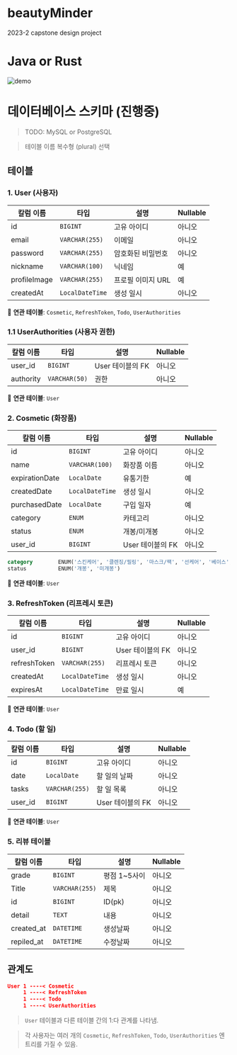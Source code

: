 # beautyMinder
2023-2 capstone design project

# Java or Rust
![demo](https://github.com/LeeZEun/beautyMinder/assets/2356749/88d8eb9b-1091-473d-96b5-a293f78ea337)

# 데이터베이스 스키마 (진행중)

> TODO: MySQL or PostgreSQL

> 테이블 이름 복수형 (plural) 선택

## 테이블

### 1. User (사용자)

| 칼럼 이름        | 타입              | 설명                 | Nullable |
|--------------|-----------------| -------------------- | -------- |
| id           | `BIGINT`        | 고유 아이디          | 아니오   |
| email        | `VARCHAR(255)`  | 이메일               | 아니오   |
| password     | `VARCHAR(255)`  | 암호화된 비밀번호    | 아니오   |
| nickname     | `VARCHAR(100)`  | 닉네임               | 예       |
| profileImage | `VARCHAR(255)`  | 프로필 이미지 URL    | 예       |
| createdAt    | `LocalDateTime` | 생성 일시            | 아니오   |

🔗 **연관 테이블**: `Cosmetic`, `RefreshToken`, `Todo`, `UserAuthorities`

### 1.1 UserAuthorities (사용자 권한)

| 칼럼 이름        | 타입              | 설명                 | Nullable |
|--------------|-----------------| -------------------- | -------- |
| user_id      | `BIGINT`        | User 테이블의 FK     | 아니오   |
| authority    | `VARCHAR(50)`   | 권한                 | 아니오   |

🔗 **연관 테이블**: `User`

### 2. Cosmetic (화장품)

| 칼럼 이름       | 타입           | 설명                 | Nullable |
| -------------- | -------------- | -------------------- | -------- |
| id             | `BIGINT`       | 고유 아이디          | 아니오   |
| name           | `VARCHAR(100)` | 화장품 이름          | 아니오   |
| expirationDate | `LocalDate`    | 유통기한             | 예       |
| createdDate    | `LocalDateTime`| 생성 일시            | 아니오   |
| purchasedDate  | `LocalDate`    | 구입 일자            | 예       |
| category       | `ENUM`         | 카테고리             | 아니오   |
| status         | `ENUM`         | 개봉/미개봉          | 아니오   |
| user_id        | `BIGINT`       | User 테이블의 FK     | 아니오   |

```sql
category        ENUM('스킨케어', '클렌징/필링', '마스크/팩', '선케어', '베이스', '아이', '립', '바디', '헤어', '네일', '향수', '기타')
status          ENUM('개봉', '미개봉')
```

🔗 **연관 테이블**: `User`

### 3. RefreshToken (리프레시 토큰)

| 칼럼 이름       | 타입           | 설명                 | Nullable |
| -------------- | -------------- | -------------------- | -------- |
| id             | `BIGINT`       | 고유 아이디          | 아니오   |
| user_id        | `BIGINT`       | User 테이블의 FK     | 아니오   |
| refreshToken   | `VARCHAR(255)` | 리프레시 토큰        | 아니오   |
| createdAt      | `LocalDateTime`| 생성 일시            | 아니오   |
| expiresAt      | `LocalDateTime`| 만료 일시            | 예       |

🔗 **연관 테이블**: `User`

### 4. Todo (할 일)

| 칼럼 이름       | 타입           | 설명                 | Nullable |
| -------------- | -------------- | -------------------- | -------- |
| id             | `BIGINT`       | 고유 아이디          | 아니오   |
| date           | `LocalDate`    | 할 일의 날짜         | 아니오   |
| tasks          | `VARCHAR(255)` | 할 일 목록           | 아니오   |
| user_id        | `BIGINT`       | User 테이블의 FK     | 아니오   |

🔗 **연관 테이블**: `User`

### 5. **리뷰 테이블**

 
 | 칼럼 이름       | 타입           | 설명                 | Nullable |
| -------------- | -------------- | -------------------- | -------- |
| grade          | `BIGINT`       | 평점 1~5사이           | 아니오 |
| Title          | `VARCHAR(255)`  |제목        | 아니오   |
| id             | `BIGINT` | ID(pk)           | 아니오   |
| detail         | `TEXT`       | 내용     | 아니오   |
| created_at     | `DATETIME`       | 생성날짜     | 아니오   |
| repiled_at      | `DATETIME`       | 수정날짜     | 아니오   |

## 관계도

```json
User 1 ----< Cosmetic
     1 ----< RefreshToken
     1 ----< Todo
     1 ----< UserAuthorities
```

> `User` 테이블과 다른 테이블 간의 1:다 관계를 나타냄.

> 각 사용자는 여러 개의 `Cosmetic`, `RefreshToken`, `Todo`, `UserAuthorities` 엔트리를 가질 수 있음.
